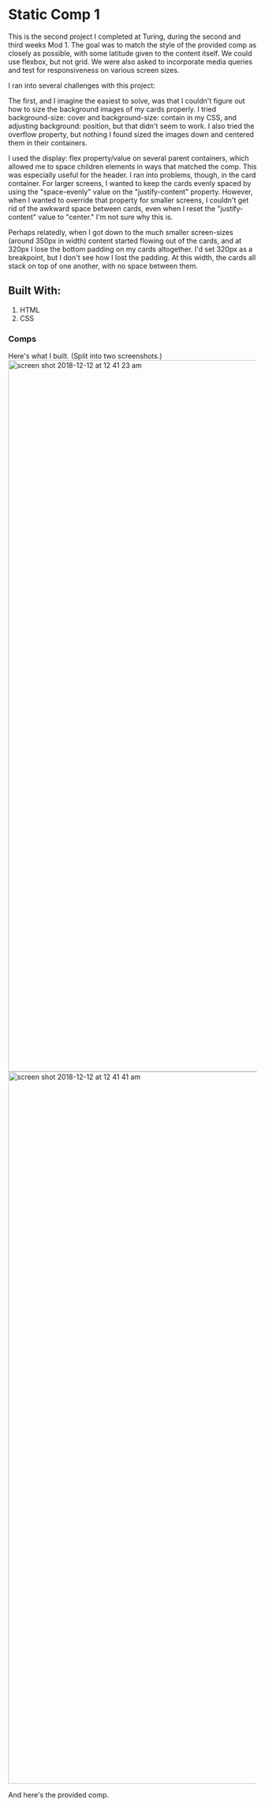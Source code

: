 # Static Comp 1
This is the second project I completed at Turing, during the second and third weeks Mod 1. The goal was to match the style of the provided comp as closely as possible, with some latitude given to the content itself. We could use flexbox, but not grid. We were also asked to incorporate media queries and test for responsiveness on various screen sizes. 

I ran into several challenges with this project:

The first, and I imagine the easiest to solve, was that I couldn't figure out how to size the background images of my cards properly. I tried background-size: cover and background-size: contain in my CSS, and adjusting background: position, but that didn't seem to work. I also tried the overflow property, but nothing I found sized the images down and centered them in their containers. 

I used the display: flex property/value on several parent containers, which allowed me to space children elements in ways that matched the comp. This was especially useful for the header. I ran into problems, though, in the card container. For larger screens, I wanted to keep the cards evenly spaced by using the "space-evenly" value on the "justify-content" property. However, when I wanted to override that property for smaller screens, I couldn't get rid of the awkward space between cards, even when I reset the "justify-content" value to "center." I'm not sure why this is. 

Perhaps relatedly, when I got down to the much smaller screen-sizes (around 350px in width) content started flowing out of the cards, and at 320px I lose the bottom padding on my cards altogether. I'd set 320px as a breakpoint, but I don't see how I lost the padding. At this width, the cards all stack on top of one another, with no space between them. 

## Built With:
1. HTML
2. CSS

### Comps

Here's what I built. (Split into two screenshots.)
<img width="1439" alt="screen shot 2018-12-12 at 12 41 23 am" src="https://user-images.githubusercontent.com/43555476/49854282-eb5ded80-fda6-11e8-961c-70b707b96f5f.png">
<img width="1440" alt="screen shot 2018-12-12 at 12 41 41 am" src="https://user-images.githubusercontent.com/43555476/49854298-f44ebf00-fda6-11e8-945f-769094401d59.png">

And here's the provided comp. 
